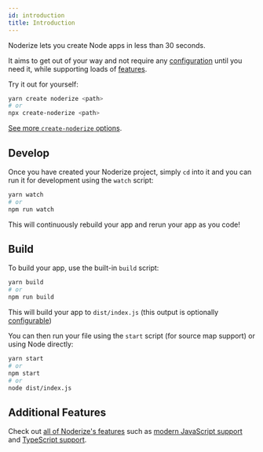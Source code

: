 ```yaml
---
id: introduction
title: Introduction
---
```


Noderize lets you create Node apps in less than 30 seconds.

It aims to get out of your way and not require any [configuration](configuration-index.md) until you need it, while supporting loads of [features](features-index.md).

Try it out for yourself:

```bash
yarn create noderize <path>
# or
npx create-noderize <path>
```

[See more `create-noderize` options](create.md).

## Develop

Once you have created your Noderize project, simply `cd` into it and you can run it for development using the `watch` script:

```bash
yarn watch
# or
npm run watch
```

This will continuously rebuild your app and rerun your app as you code!

## Build

To build your app, use the built-in `build` script:

```bash
yarn build
# or
npm run build
```

This will build your app to `dist/index.js` (this output is optionally [configurable](configuration-noderize.md#output))

You can then run your file using the `start` script (for source map support) or using Node directly:

```bash
yarn start
# or
npm start
# or
node dist/index.js
```

## Additional Features

Check out [all of Noderize's features](features-index.md) such as [modern JavaScript support](features-modern.md) and [TypeScript support](features-typescript.md).
